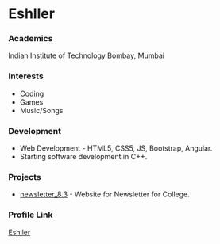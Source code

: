 # Eshller

### Academics

Indian Institute of Technology Bombay, Mumbai

### Interests

- Coding
- Games 
- Music/Songs

### Development

- Web Development - HTML5, CSS5, JS, Bootstrap, Angular.
- Starting software development in C++.

### Projects

- [newsletter_8.3](https://github.com/Eshller/newsletter_check) - Website for Newsletter for College.

### Profile Link

[Eshller](https://github.com/eshller)